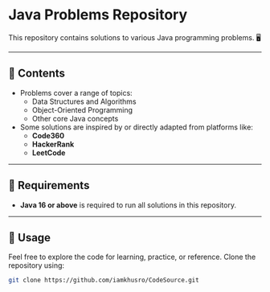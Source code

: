 # Java Problems Repository

This repository contains solutions to various Java programming problems. 🖥️

---

## 📝 Contents
- Problems cover a range of topics:
  - Data Structures and Algorithms
  - Object-Oriented Programming
  - Other core Java concepts
- Some solutions are inspired by or directly adapted from platforms like:
  - **Code360**
  - **HackerRank**
  - **LeetCode**

---

## 🚀 Requirements
- **Java 16 or above** is required to run all solutions in this repository.

---

## 🔧 Usage
Feel free to explore the code for learning, practice, or reference. Clone the repository using:
```bash
git clone https://github.com/iamkhusro/CodeSource.git
